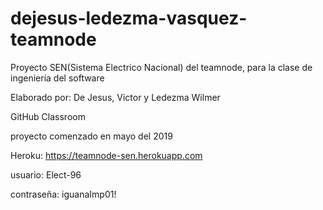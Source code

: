 # dejesus-ledezma-vasquez-teamnode

Proyecto SEN(Sistema Electrico Nacional) del teamnode, para la clase de ingeniería del software

Elaborado por: De Jesus, Victor y Ledezma Wilmer

GitHub Classroom 

proyecto comenzado en mayo del 2019

Heroku: https://teamnode-sen.herokuapp.com


usuario:    Elect-96

contraseña: iguanaImp01!
